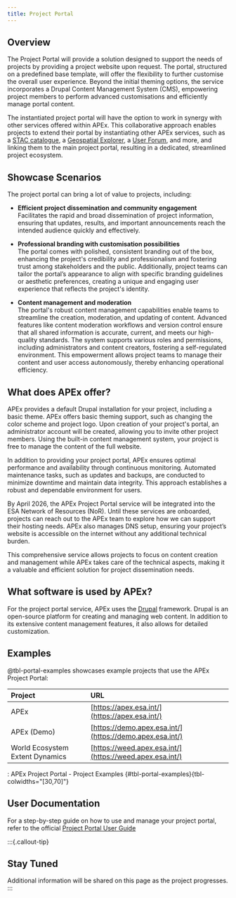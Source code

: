```yaml
---
title: Project Portal
---
```


## Overview

The Project Portal will provide a solution designed to support the needs of projects by providing a project website upon
request. The portal, structured on a predefined base template, will offer the flexibility to further customise the
overall user experience. Beyond the initial theming options, the service incorporates a Drupal Content Management
System (CMS), empowering project members to perform advanced customisations and efficiently manage portal content.

The instantiated project portal will have the option to work in synergy with other services offered within APEx. This
collaborative approach enables projects to extend their portal by instantiating other APEx services, such as a [STAC
catalogue](catalog.qmd), a [Geospatial Explorer](geospatial_explorer.md), a [User Forum](forum.md), and more, and
linking them to the main project portal, resulting in a dedicated, streamlined project ecosystem.

## Showcase Scenarios

The project portal can bring a lot of value to projects, including:

* **Efficient project dissemination and community engagement**\
  Facilitates the rapid and broad dissemination of project information, ensuring that updates, results, and important
  announcements reach the intended audience quickly and effectively.

* **Professional branding with customisation possibilities**\
  The portal comes with polished, consistent branding out of the box, enhancing the project's credibility and
  professionalism and fostering trust among stakeholders and the public. Additionally, project teams can tailor the
  portal’s appearance to align with specific branding guidelines or aesthetic preferences, creating a unique and
  engaging user experience that reflects the project's identity.

* **Content management and moderation**\
  The portal's robust content management capabilities enable teams to streamline the creation, moderation, and updating
  of content. Advanced features like content moderation workflows and version control ensure that all shared information
  is accurate, current, and meets our high-quality standards. The system supports various roles and permissions,
  including administrators and content creators, fostering a self-regulated environment. This empowerment allows project
  teams to manage their content and user access autonomously, thereby enhancing operational efficiency.

## What does APEx offer?

APEx provides a default Drupal installation for your project, including a basic theme. APEx offers basic theming
support, such as changing the color scheme and project logo. Upon creation of your project's portal, an administrator
account will be created, allowing you to invite other project members. Using the built-in content management system,
your project is free to manage the content of the full website.

In addition to providing your project portal, APEx ensures optimal performance and availability through continuous
monitoring. Automated maintenance tasks, such as updates and backups, are conducted to minimize downtime and maintain
data integrity. This approach establishes a robust and dependable environment for users.

By April 2026, the APEx Project Portal service will be integrated into the ESA Network of Resources (NoR). Until these
services are onboarded, projects can reach out to the APEx team to explore how we can support their hosting needs. APEx
also manages DNS setup, ensuring your project’s website is accessible on the internet without any additional technical
burden.

This comprehensive service allows projects to focus on content creation and management while APEx takes care of the
technical aspects, making it a valuable and efficient solution for project dissemination needs.

## What software is used by APEx?

For the project portal service, APEx uses the [Drupal](https://www.drupal.org/) framework. Drupal is an open-source
platform for creating and managing web content. In addition to its extensive content management features, it also allows
for detailed customization.

## Examples

@tbl-portal-examples showcases example projects that use the APEx Project Portal:

| Project                         | URL                                                      |
| :------------------------------ | :------------------------------------------------------- |
| APEx                            | [https://apex.esa.int/](https://apex.esa.int/)           |
| APEx (Demo)                     | [https://demo.apex.esa.int/](https://demo.apex.esa.int/) |
| World Ecosystem Extent Dynamics | [https://weed.apex.esa.int/](https://weed.apex.esa.int/) |

: APEx Project Portal - Project Examples {#tbl-portal-examples}{tbl-colwidths="[30,70]"}

## User Documentation

For a step-by-step guide on how to use and manage your project portal, refer to the official
[Project Portal User Guide](../guides/project_portal/)

:::{.callout-tip}

## Stay Tuned

Additional information will be shared on this page as the project progresses.
:::
